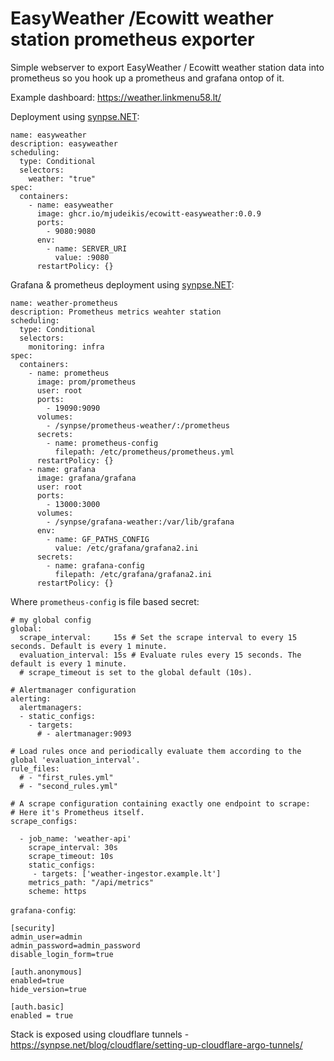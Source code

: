 # EasyWeather /Ecowitt weather station  prometheus exporter

Simple webserver to export EasyWeather / Ecowitt weather
station data into prometheus so you hook up a prometheus and grafana ontop of it.

Example dashboard: https://weather.linkmenu58.lt/

Deployment using [synpse.NET](https://synpse.net):
```
name: easyweather
description: easyweather
scheduling:
  type: Conditional
  selectors:
    weather: "true"
spec:
  containers:
    - name: easyweather
      image: ghcr.io/mjudeikis/ecowitt-easyweather:0.0.9
      ports:
        - 9080:9080
      env:
        - name: SERVER_URI
          value: :9080
      restartPolicy: {}

```

Grafana & prometheus deployment using [synpse.NET](https://synpse.net):
```
name: weather-prometheus
description: Prometheus metrics weahter station
scheduling:
  type: Conditional
  selectors:
    monitoring: infra
spec:
  containers:
    - name: prometheus
      image: prom/prometheus
      user: root
      ports:
        - 19090:9090
      volumes:
        - /synpse/prometheus-weather/:/prometheus
      secrets:
        - name: prometheus-config
          filepath: /etc/prometheus/prometheus.yml
      restartPolicy: {}
    - name: grafana
      image: grafana/grafana
      user: root
      ports:
        - 13000:3000
      volumes:
        - /synpse/grafana-weather:/var/lib/grafana
      env:
        - name: GF_PATHS_CONFIG
          value: /etc/grafana/grafana2.ini
      secrets:
        - name: grafana-config
          filepath: /etc/grafana/grafana2.ini
      restartPolicy: {}
```

Where `prometheus-config` is file based secret:
```
# my global config
global:
  scrape_interval:     15s # Set the scrape interval to every 15 seconds. Default is every 1 minute.
  evaluation_interval: 15s # Evaluate rules every 15 seconds. The default is every 1 minute.
  # scrape_timeout is set to the global default (10s).

# Alertmanager configuration
alerting:
  alertmanagers:
  - static_configs:
    - targets:
      # - alertmanager:9093

# Load rules once and periodically evaluate them according to the global 'evaluation_interval'.
rule_files:
  # - "first_rules.yml"
  # - "second_rules.yml"

# A scrape configuration containing exactly one endpoint to scrape:
# Here it's Prometheus itself.
scrape_configs:

  - job_name: 'weather-api'
    scrape_interval: 30s
    scrape_timeout: 10s
    static_configs:
     - targets: ['weather-ingestor.example.lt']
    metrics_path: "/api/metrics"
    scheme: https
```

`grafana-config`:
```
[security]
admin_user=admin
admin_password=admin_password
disable_login_form=true

[auth.anonymous]
enabled=true
hide_version=true

[auth.basic]
enabled = true
```

Stack is exposed using cloudflare tunnels - https://synpse.net/blog/cloudflare/setting-up-cloudflare-argo-tunnels/

